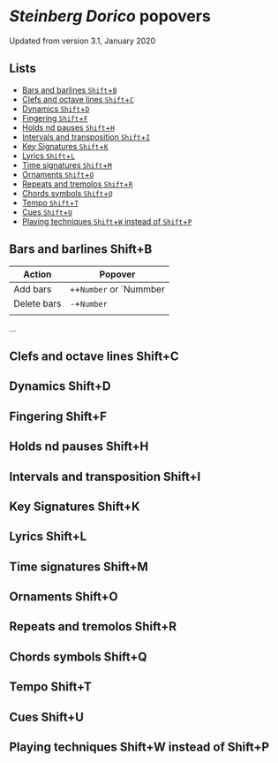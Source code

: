 # *Steinberg Dorico* popovers

Updated from version 3.1, January 2020

## Lists
 - [Bars and barlines `Shift`+`B`](#bars-and-barlines-shiftb)
 - [Clefs and octave lines `Shift`+`C`](#clefs-and-octave-lines-shiftc)
 - [Dynamics `Shift`+`D`](#dynamics-shiftd)
 - [Fingering `Shift`+`F`](#fingering-shiftf)
 - [Holds nd pauses `Shift`+`H`](#holds-nd-pauses-shifth)
 - [Intervals and transposition `Shift`+`I`](#intervals-and-transposition-shifti)
 - [Key Signatures `Shift`+`K`](#key-signatures-shiftk)
 - [Lyrics `Shift`+`L`](#lyrics-shiftl)
 - [Time signatures `Shift`+`M`](#time-signatures-shiftm)
 - [Ornaments `Shift`+`O`](#ornaments-shifto)
 - [Repeats and tremolos `Shift`+`R`](#repeats-and-tremolos-shiftr)
 - [Chords symbols `Shift`+`Q`](#chords-symbols-shiftq)
 - [Tempo `Shift`+`T`](#tempo-shiftt)
 - [Cues `Shift`+`U`](#cues-shiftu)
 - [Playing techniques `Shift`+`W` instead of `Shift`+`P`](#playing-techniques-shiftw-instead-of-shiftp)

## Bars and barlines **Shift+B**

| Action                                 | Popover                 |
| -------------------------------------- | ----------------------- |
| Add bars                         | `+`+`Number` or `Nummber      |
| Delete bars                      | `-`+`Number`                  |
|                                        |                         |
...


## Clefs and octave lines **Shift+C**

## Dynamics **Shift+D**

## Fingering **Shift+F**

## Holds nd pauses **Shift+H**

## Intervals and transposition **Shift+I**

## Key Signatures **Shift+K**

## Lyrics **Shift+L**

## Time signatures **Shift+M**

## Ornaments **Shift+O**

## Repeats and tremolos **Shift+R**

## Chords symbols **Shift+Q**

## Tempo **Shift+T**

## Cues **Shift+U**

## Playing techniques **Shift+W** instead of **Shift+P**

